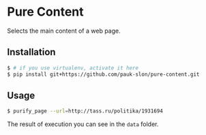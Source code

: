 # Pure Content

Selects the main content of a web page.

## Installation

```sh
$ # if you use virtualenv, activate it here
$ pip install git+https://github.com/pauk-slon/pure-content.git
```

## Usage

```sh
$ purify_page --url=http://tass.ru/politika/1931694
```

The result of execution you can see in the `data` folder.
